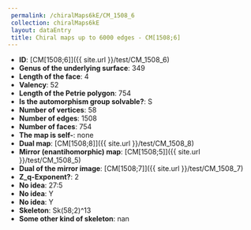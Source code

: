 ```yaml
--- 
 permalink: /chiralMaps6kE/CM_1508_6 
 collection: chiralMaps6kE
 layout: dataEntry
 title: Chiral maps up to 6000 edges - CM[1508;6]
---
```


- **ID**: [CM[1508;6]]({{ site.url }}/test/CM_1508_6)
- **Genus of the underlying surface**: 349
- **Length of the face**: 4
- **Valency**: 52
- **Length of the Petrie polygon**: 754
- **Is the automorphism group solvable?**: S
- **Number of vertices**: 58
- **Number of edges**: 1508
- **Number of faces**: 754
- **The map is self-**: none
- **Dual map**: [CM[1508;8]]({{ site.url }}/test/CM_1508_8)
- **Mirror (enantihomorphic) map**: [CM[1508;5]]({{ site.url }}/test/CM_1508_5)
- **Dual of the mirror image**: [CM[1508;7]]({{ site.url }}/test/CM_1508_7)
- **Z_q-Exponent?**: 2
- **No idea**:  27:5
- **No idea**: Y
- **No idea**: Y
- **Skeleton**: Sk(58;2)^13
- **Some other kind of skeleton**: nan
